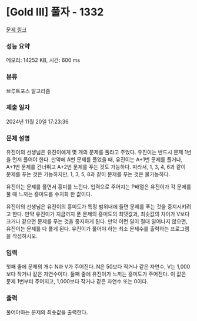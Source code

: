 # [Gold III] 풀자 - 1332 

[문제 링크](https://www.acmicpc.net/problem/1332) 

### 성능 요약

메모리: 14252 KB, 시간: 600 ms

### 분류

브루트포스 알고리즘

### 제출 일자

2024년 11월 20일 17:23:36

### 문제 설명

<p>유진이의 선생님은 유진이에게 몇 개의 문제를 풀라고 주었다. 유진이는 반드시 문제 1번을 먼저 풀어야 한다. 만약에 A번 문제를 풀었을 때, 유진이는 A+1번 문제를 풀거나, A+1번 문제를 건너뛰고 A+2번 문제를 푸는 것도 가능하다. 따라서, 1, 3, 4, 6과 같이 문제를 푸는 것은 가능하지만, 1, 3, 5, 8과 같이 문제를 푸는 것은 불가능하다.</p>

<p>유진이는 문제를 풀면서 흥미를 느낀다. 입력으로 주어지는 P배열은 유진이가 각 문제를 풀 때 느끼는 흥미도를 수치화 한 값이다.</p>

<p>유진이의 선생님은 유진이의 흥미도가 특정 범위내에 들면 문제를 푸는 것을 중지시키려고 한다. 만약 유진이가 지금까지 푼 문제의 흥미도의 최댓값과, 최솟값의 차이가 V보다 크거나 같으면 문제를 푸는 것을 중지하게 된다. 만약 이런 일이 절대 일어나지 않으면, 유진이는 문제를 다 풀게 된다. 유진이가 풀어야 하는 최소 문제수를 출력하는 프로그램을 작성하시오.</p>

### 입력 

 <p>첫째 줄에 문제의 개수 N과 V가 주어진다. N은 50보다 작거나 같은 자연수, V는 1,000보다 작거나 같은 자연수이다. 둘째 줄에 유진이가 느끼는 흥미도가 주어진다. 이 값은 문제 1번부터 주어지고, 1,000보다 작거나 같은 자연수 또는 0이다.</p>

### 출력 

 <p>풀어야하는 문제의 최솟값을 출력한다.</p>

